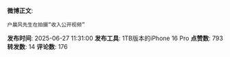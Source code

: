 **微博正文**: 
```
户晨风先生在拍摄“收入公开视频”
```
**发布时间**: 2025-06-27 11:31:00
**发布工具**: 1TB版本的iPhone 16 Pro
**点赞数**: 793
**转发数**: 14
**评论数**: 176
